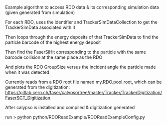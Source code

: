 Example algorithm to access RDO data & its corresponding simulation data (given generated from simulation)

For each RDO, uses the identifier and TrackerSimDataCollection to get the TrackerSimData associated with it

Then loops through the energy deposits of that TrackerSimData to find the particle barcode of the highest energy deposit

Then find the FaserSiHit corresponding to the particle with the same barcode collision at the same place as the RDO

And plots the RDO GroupSize versus the incident angle the particle made when it was detected

Currently reads from a RDO root file named my.RDO.pool.root, which can be generated from the digitization:
https://gitlab.cern.ch/faser/calypso/tree/master/Tracker/TrackerDigitization/FaserSCT_Digitization

After calypso is installed and compiled & digitization generated

run > python python/RDOReadExample/RDOReadExampleConfig.py